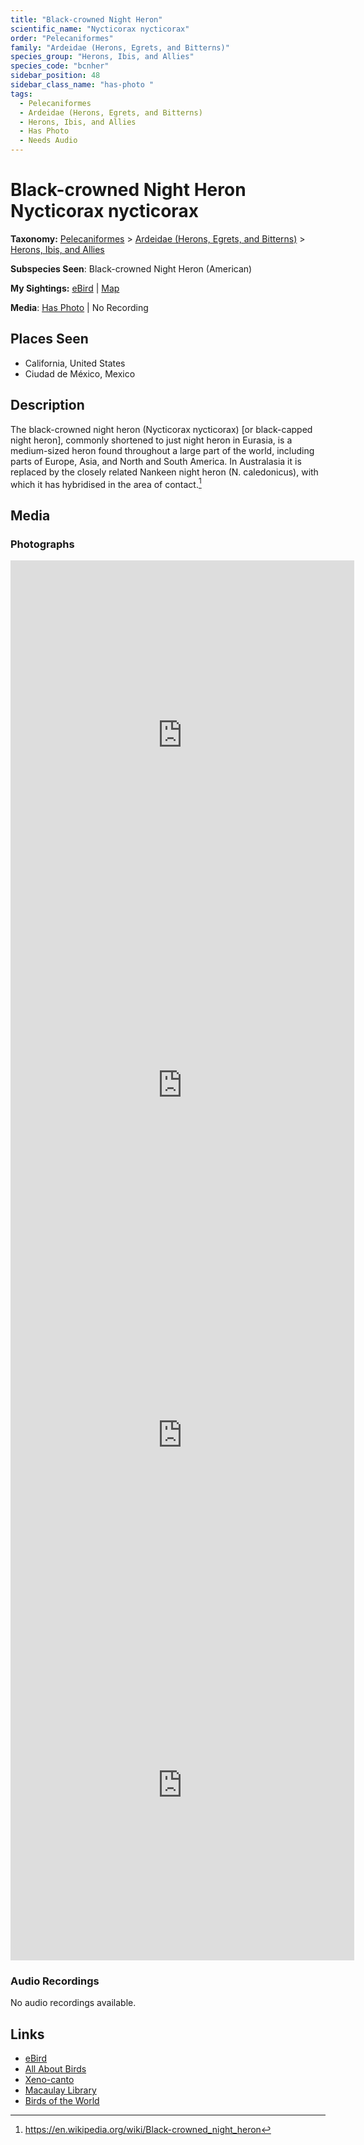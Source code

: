 ```yaml
---
title: "Black-crowned Night Heron"
scientific_name: "Nycticorax nycticorax"
order: "Pelecaniformes"
family: "Ardeidae (Herons, Egrets, and Bitterns)"
species_group: "Herons, Ibis, and Allies"
species_code: "bcnher"
sidebar_position: 48
sidebar_class_name: "has-photo "
tags: 
  - Pelecaniformes
  - Ardeidae (Herons, Egrets, and Bitterns)
  - Herons, Ibis, and Allies
  - Has Photo
  - Needs Audio
---
```


# Black-crowned Night Heron <span className='sci_name'>Nycticorax nycticorax</span>

**Taxonomy:** [Pelecaniformes](/tags/pelecaniformes) > [Ardeidae (Herons, Egrets, and Bitterns)](/tags/ardeidae-herons-egrets-and-bitterns) > [Herons, Ibis, and Allies](/tags/herons-ibis-and-allies)

**Subspecies Seen**: Black-crowned Night Heron (American)

**My Sightings:** [eBird](https://ebird.org/lifelist?r=world&time=life&spp=bcnher) | [Map](/map?species_code=bcnher)

**Media**: [Has Photo](https://media.ebird.org/catalog?userId=USER4436073&taxonCode=bcnher&mediaType=photo&view=grid) | No Recording

## Places Seen

* California, United States
* Ciudad de México, Mexico

## Description
The black-crowned night heron (Nycticorax nycticorax) [or black-capped night heron], commonly shortened to just night heron in Eurasia, is a medium-sized heron found throughout a large part of the world, including parts of Europe, Asia, and North and South America. In Australasia it is replaced by the closely related Nankeen night heron (N. caledonicus), with which it has hybridised in the area of contact.[^1]

[^1]: https://en.wikipedia.org/wiki/Black-crowned_night_heron

## Media
### Photographs
<iframe src="https://macaulaylibrary.org/asset/617717429/embed" width="550" height="560" frameborder="0" allowfullscreen></iframe>
<iframe src="https://macaulaylibrary.org/asset/627869375/embed" width="550" height="560" frameborder="0" allowfullscreen></iframe>
<iframe src="https://macaulaylibrary.org/asset/617717427/embed" width="550" height="560" frameborder="0" allowfullscreen></iframe>
<iframe src="https://macaulaylibrary.org/asset/617717428/embed" width="550" height="560" frameborder="0" allowfullscreen></iframe>

### Audio Recordings
No audio recordings available.

## Links
* [eBird](https://ebird.org/species/bcnher) 
* [All About Birds](https://www.allaboutbirds.org/guide/bcnher) 
* [Xeno-canto](https://www.xeno-canto.org/species/nycticorax-nycticorax) 
* [Macaulay Library](https://search.macaulaylibrary.org/catalog?taxonCode=bcnher&sort=rating_rank_desc)
* [Birds of the World](https://birdsoftheworld.org/bow/species/bcnher)
